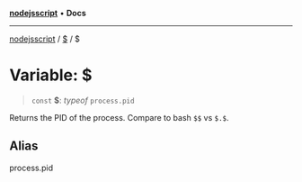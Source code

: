 [**nodejsscript**](../../../README.md) • **Docs**

***

[nodejsscript](../../../README.md) / [$](../README.md) / $

# Variable: $

> `const` **$**: *typeof* `process.pid`

Returns the PID of the process. Compare to bash `$$` vs `$.$`.

## Alias

process.pid
